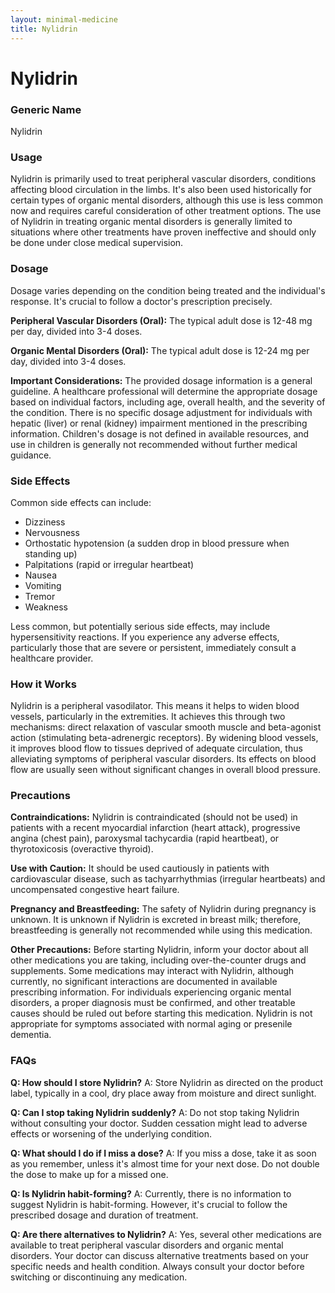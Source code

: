 ```yaml
---
layout: minimal-medicine
title: Nylidrin
---
```


# Nylidrin
### Generic Name
Nylidrin

### Usage
Nylidrin is primarily used to treat peripheral vascular disorders, conditions affecting blood circulation in the limbs.  It's also been used historically for certain types of organic mental disorders, although this use is less common now and requires careful consideration of other treatment options.  The use of Nylidrin in treating organic mental disorders is generally limited to situations where other treatments have proven ineffective and should only be done under close medical supervision.

### Dosage
Dosage varies depending on the condition being treated and the individual's response.  It's crucial to follow a doctor's prescription precisely.

**Peripheral Vascular Disorders (Oral):**  The typical adult dose is 12-48 mg per day, divided into 3-4 doses.

**Organic Mental Disorders (Oral):**  The typical adult dose is 12-24 mg per day, divided into 3-4 doses.


**Important Considerations:**  The provided dosage information is a general guideline.  A healthcare professional will determine the appropriate dosage based on individual factors, including age, overall health, and the severity of the condition.  There is no specific dosage adjustment for individuals with hepatic (liver) or renal (kidney) impairment mentioned in the prescribing information.  Children's dosage is not defined in available resources, and use in children is generally not recommended without further medical guidance.

### Side Effects
Common side effects can include:

* Dizziness
* Nervousness
* Orthostatic hypotension (a sudden drop in blood pressure when standing up)
* Palpitations (rapid or irregular heartbeat)
* Nausea
* Vomiting
* Tremor
* Weakness

Less common, but potentially serious side effects, may include hypersensitivity reactions.  If you experience any adverse effects, particularly those that are severe or persistent, immediately consult a healthcare provider.

### How it Works
Nylidrin is a peripheral vasodilator.  This means it helps to widen blood vessels, particularly in the extremities.  It achieves this through two mechanisms: direct relaxation of vascular smooth muscle and beta-agonist action (stimulating beta-adrenergic receptors).  By widening blood vessels, it improves blood flow to tissues deprived of adequate circulation, thus alleviating symptoms of peripheral vascular disorders.  Its effects on blood flow are usually seen without significant changes in overall blood pressure.

### Precautions
**Contraindications:** Nylidrin is contraindicated (should not be used) in patients with a recent myocardial infarction (heart attack), progressive angina (chest pain), paroxysmal tachycardia (rapid heartbeat), or thyrotoxicosis (overactive thyroid).

**Use with Caution:**  It should be used cautiously in patients with cardiovascular disease, such as tachyarrhythmias (irregular heartbeats) and uncompensated congestive heart failure.

**Pregnancy and Breastfeeding:**  The safety of Nylidrin during pregnancy is unknown.  It is unknown if Nylidrin is excreted in breast milk; therefore, breastfeeding is generally not recommended while using this medication.

**Other Precautions:**  Before starting Nylidrin, inform your doctor about all other medications you are taking, including over-the-counter drugs and supplements.  Some medications may interact with Nylidrin, although currently, no significant interactions are documented in available prescribing information. For individuals experiencing organic mental disorders, a proper diagnosis must be confirmed, and other treatable causes should be ruled out before starting this medication.  Nylidrin is not appropriate for symptoms associated with normal aging or presenile dementia.


### FAQs

**Q: How should I store Nylidrin?**  A: Store Nylidrin as directed on the product label, typically in a cool, dry place away from moisture and direct sunlight.

**Q: Can I stop taking Nylidrin suddenly?** A:  Do not stop taking Nylidrin without consulting your doctor.  Sudden cessation might lead to adverse effects or worsening of the underlying condition.

**Q:  What should I do if I miss a dose?** A:  If you miss a dose, take it as soon as you remember, unless it's almost time for your next dose.  Do not double the dose to make up for a missed one.

**Q:  Is Nylidrin habit-forming?**  A:  Currently, there is no information to suggest Nylidrin is habit-forming.  However, it's crucial to follow the prescribed dosage and duration of treatment.

**Q:  Are there alternatives to Nylidrin?** A:  Yes, several other medications are available to treat peripheral vascular disorders and organic mental disorders. Your doctor can discuss alternative treatments based on your specific needs and health condition.  Always consult your doctor before switching or discontinuing any medication.
